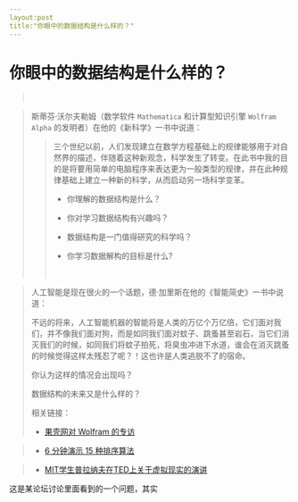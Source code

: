 ```yaml
---
layout:post
title:"你眼中的数据结构是什么样的？"
---
```




# 你眼中的数据结构是什么样的？





> ​	


> 斯蒂芬·沃尔夫勒姆（数学软件 `Mathematica` 和计算型知识引擎 `Wolfram Alpha` 的发明者）在他的《新科学》一书中说道：
>
> > 三个世纪以前，人们发现建立在数学方程基础上的规律能够用于对自然界的描述，伴随着这种新观念，科学发生了转变。在此书中我的目的是将要用简单的电脑程序来表达更为一般类型的规律，并在此种规律基础上建立一种新的科学，从而启动另一场科学变革。
> >
> > + 你理解的数据结构是什么？
> >
> > + 你对学习数据结构有兴趣吗？
> >
> > + 数据结构是一门值得研究的科学吗？
> >
> > + 你学习数据解构的目标是什么?
> >
> >   ​


> 人工智能是现在很火的一个话题，德·加里斯在他的《智能简史》一书中说道：
>
> 不远的将来，人工智能机器的智能将是人类的万亿个万亿倍，它们面对我们，并不像我们面对狗，而是如同我们面对蚊子、跳蚤甚至岩石，当它们消灭我们的时候，如同我们将蚊子拍死，将臭虫冲进下水道，谁会在消灭跳蚤的时候觉得这样太残忍了呢？！这也许是人类逃脱不了的宿命。
>
> 你认为这样的情况会出现吗？
>
> 数据结构的未来又是什么样的？
>
> 相关链接：
> + [果壳网对 Wolfram 的专访](http://www.guokr.com/article/439770/?page=4%20%E2%80%9C%E2%80%9D)


> + [6 分钟演示 15 种排序算法](http://v.youku.com/v_show/id_XNTkwNzI5OTIw.html)


> + [MIT学生普拉纳夫在TED上关于虚拟现实的演讲](http://v.youku.com/v_show/id_XMTQ0MTM5Njg0.html)



这是某论坛讨论里面看到的一个问题，其实